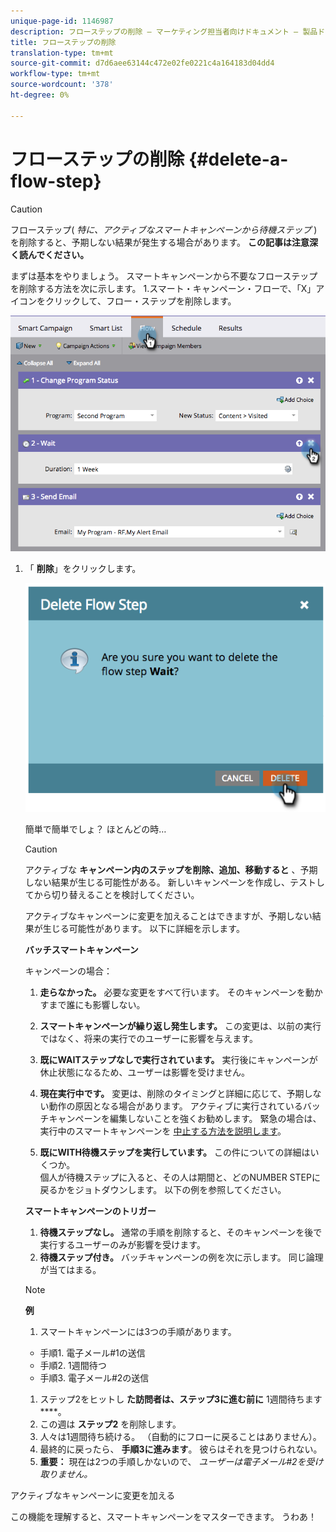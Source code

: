 ```yaml
---
unique-page-id: 1146987
description: フローステップの削除 — マーケティング担当者向けドキュメント — 製品ドキュメント
title: フローステップの削除
translation-type: tm+mt
source-git-commit: d7d6aee63144c472e02fe0221c4a164183d04dd4
workflow-type: tm+mt
source-wordcount: '378'
ht-degree: 0%

---
```



# フローステップの削除 {#delete-a-flow-step}

>[!CAUTION]
>
>フローステップ( *特に、アクティブなスマートキャンペーンから待機ステップ* )を削除すると、予期しない結果が発生する場合があります。 **この記事は注意深く読んでください。**

まずは基本をやりましょう。 スマートキャンペーンから不要なフローステップを削除する方法を次に示します。 1.スマート・キャンペーン・フローで、「X」アイコンをクリックして、フロー・ステップを削除します。

![](assets/image2014-9-22-13-3a52-3a20.png)

1. 「 **削除**」をクリックします。

   ![](assets/image2014-9-22-13-3a55-3a25.png)

   簡単で簡単でしょ？ ほとんどの時…

   >[!CAUTION]
   >
   >アクティブな **キャンペーン内のステップを削除、追加、移動すると** 、予期しない結果が生じる可能性がある。 新しいキャンペーンを作成し、テストしてから切り替えることを検討してください。

   アクティブなキャンペーンに変更を加えることはできますが、予期しない結果が生じる可能性があります。 以下に詳細を示します。

   **バッチスマートキャンペーン**

   キャンペーンの場合：

   1. **走らなかった。** 必要な変更をすべて行います。 そのキャンペーンを動かすまで誰にも影響しない。
   1. **スマートキャンペーンが繰り返し発生します。** この変更は、以前の実行ではなく、将来の実行でのユーザーに影響を与えます。
   1. **既にWAITステップなしで実行されています。** 実行後にキャンペーンが休止状態になるため、ユーザーは影響を受けません。
   1. **現在実行中です。** 変更は、削除のタイミングと詳細に応じて、予期しない動作の原因となる場合があります。 アクティブに実行されているバッチキャンペーンを編集しないことを強くお勧めします。 緊急の場合は、実行中のスマートキャンペーンを [中止する方法を説明します](../../../../product-docs/core-marketo-concepts/smart-campaigns/using-smart-campaigns/abort-a-smart-campaign.md)。

   1. **既にWITH待機ステップを実行しています。** この件についての詳細はいくつか。\
      個人が待機ステップに入ると、その人は期間と、どのNUMBER STEPに戻るかをジョトダウンします。 以下の例を参照してください。

   **スマートキャンペーンのトリガー**

   1. **待機ステップなし。** 通常の手順を削除すると、そのキャンペーンを後で実行するユーザーのみが影響を受けます。
   1. **待機ステップ付き。** バッチキャンペーンの例を次に示します。 同じ論理が当てはまる。

   >[!NOTE]
   >
   >**例**
   >
   >    
   >    
   >1. スマートキャンペーンには3つの手順があります。
   >
   >   * 手順1. 電子メール#1の送信
   >   * 手順2. 1週間待つ
   >   * 手順3. 電子メール#2の送信
   >
   >1. ステップ2をヒットし **た訪問者は、ステップ3に進む前に** 1週間待ちます ****。
   >1. この週は **ステップ2** を削除します。
   >1. 人々は1週間待ち続ける。 （自動的にフローに戻ることはありません）。
   >1. 最終的に戻ったら、 **手順3に進みます**。 彼らはそれを見つけられない。
   >1. **重要：** 現在は2つの手順しかないので、 *ユーザーは電子メール#2を受け取りません。*


アクティブなキャンペーンに変更を加える

この機能を理解すると、スマートキャンペーンをマスターできます。 うわあ！
